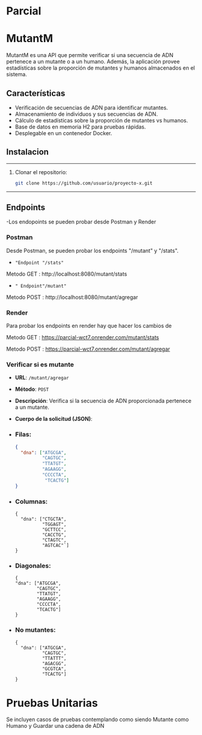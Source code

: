 ﻿# Parcial

# MutantM

MutantM es una API que permite verificar si una secuencia de ADN pertenece a un mutante o a un humano. Además, la aplicación provee estadísticas sobre la proporción de mutantes y humanos almacenados en el sistema.

## Características

- Verificación de secuencias de ADN para identificar mutantes.
- Almacenamiento de individuos y sus secuencias de ADN.
- Cálculo de estadísticas sobre la proporción de mutantes vs humanos.
- Base de datos en memoria H2 para pruebas rápidas.
- Desplegable en un contenedor Docker.

## Instalacion

---
1. Clonar el repositorio:
   ```bash
   git clone https://github.com/usuario/proyecto-x.git
---

## Endpoints

-Los endopoints se pueden probar desde Postman y Render

### **Postman**

Desde Postman, se pueden probar los endpoints "/mutant" y "/stats".

* `"Endpoint "/stats"`

Metodo GET : http://localhost:8080/mutant/stats

* `" Endpoint"/mutant"`

Metodo POST : http://localhost:8080/mutant/agregar

### **Render**

Para probar los endpoints en render hay que hacer los cambios de


Metodo GET : https://parcial-wct7.onrender.com/mutant/stats


Metodo POST : https://parcial-wct7.onrender.com/mutant/agregar


### Verificar si es mutante

- **URL**: `/mutant/agregar`
- **Método**: `POST`
- **Descripción**: Verifica si la secuencia de ADN proporcionada pertenece a un mutante.
- **Cuerpo de la solicitud (JSON)**:

- ### Filas:
  ```json
  {
    "dna": ["ATGCGA",
            "CAGTGC",
            "TTATGT",
            "AGAAGG",
            "CCCCTA",
             "TCACTG"]
  }

- ### Columnas:
  ```
  {
    "dna": ["CTGCTA",
            "TGGAGT",
            "GCTTCC",
            "CACCTG",
            "CTAGTC",
            "AGTCAC"`]
  }

- ### Diagonales:
    ```
  {
    "dna": ["ATGCGA",
            "CAGTGC",
            "TTATGT",
            "AGAAGG",
            "CCCCTA",
            "TCACTG"]
  }
  
- ### No mutantes:
    ```
    {
      "dna": ["ATGCGA",
              "CAGTGC",
              "TTATTT",
              "AGACGG",
              "GCGTCA",
              "TCACTG"]
    }

# Pruebas Unitarias

Se incluyen casos de pruebas contemplando como siendo Mutante como Humano y Guardar una cadena de ADN


